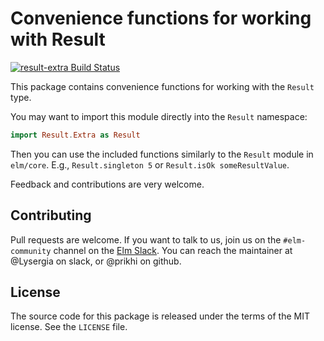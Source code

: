 # Convenience functions for working with Result

[![result-extra Build Status](https://travis-ci.org/elm-community/result-extra.svg?branch=master)](https://travis-ci.org/elm-community/result-extra)


This package contains convenience functions for working with the `Result` type.

You may want to import this module directly into the `Result` namespace:

```elm
import Result.Extra as Result
```

Then you can use the included functions similarly to the `Result` module in
`elm/core`. E.g., `Result.singleton 5` or `Result.isOk someResultValue`.


Feedback and contributions are very welcome.


## Contributing

Pull requests are welcome. If you want to talk to us, join us on the
`#elm-community` channel on the [Elm Slack](https://elmlang.slack.com). You can
reach the maintainer at @Lysergia on slack, or @prikhi on github.


## License

The source code for this package is released under the terms of the MIT
license. See the `LICENSE` file.
